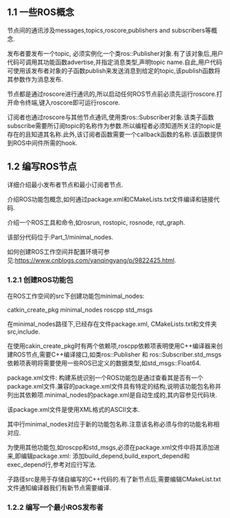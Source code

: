 ## 1.1 一些ROS概念

  节点间的通讯涉及messages,topics,roscore,publishers and subscribers等概念.

  发布者要发布一个topic, 必须实例化一个类ros::Publisher对象.有了该对象后,用户代码可调用其功能函数advertise,并指定消息类型,声明topic name.自此,用户代码可使用该发布者对象的子函数publish来发送消息到给定的topic,该publish函数将其参数作为消息发布.

  节点都是通过roscore进行通讯的,所以启动任何ROS节点前必须先运行roscore.打开命令终端,键入roscore即可运行roscore.

  订阅者也通过roscore与其他节点通讯,使用类ros::Subscriber对象.该类子函数subscribe需要所订阅topic的名称作为参数.所以编程者必须知道所关注的topic是存在的且知道其名称.此外,该订阅者函数需要一个callback函数的名称.该函数提供到ROS中间件所需的hook.

## 1.2 编写ROS节点

  详细介绍最小发布者节点和最小订阅者节点.

  介绍ROS功能包概念,如何通过package.xml和CMakeLists.txt文件编译和链接代码.

  介绍一个ROS工具和命令,如rosrun, rostopic, rosnode, rqt_graph.

  该部分代码位于:Part_1/minimal_nodes.

  如何创建ROS工作空间并配置环境可参见:https://www.cnblogs.com/yanqingyang/p/9822425.html.

### 1.2.1 创建ROS功能包

  在ROS工作空间的src下创建功能包minimal_nodes:

  catkin_create_pkg minimal_nodes roscpp std_msgs

  在minimal_nodes路径下,已经存在文件package.xml, CMakeLists.txt和文件夹src,include.

  在使用cakin_create_pkg时有两个依赖项,roscpp依赖项表明使用C++编译器来创建ROS节点,需要C++编译接口,如类ros::Publisher 和 ros::Subscriber.std_msgs依赖项表明将需要使用一些ROS已定义的数据类型,如std_msgs::Float64.

  package.xml文件: 构建系统识别一个ROS功能包是通过查看其是否有一个package.xml文件.兼容的package.xml文件具有特定的结构,说明该功能包名称并列出其依赖项.minimal_nodes的package.xml是自动生成的,其内容参见代码块.

  该package.xml文件是使用XML格式的ASCII文本.

  其中行<name>minimal_nodes</name>对应于新的功能包名称.注意该名称必须与你的功能名称相对应.

  为使用其他功能包,如roscpp和std_msgs,必须在package.xml文件中将其添加进来,即编辑package.xml: 添加build_depend,build_export_depend和exec_depend行,参考对应行写法.

  子路径src是用于存储自编写的C++代码的.有了新节点后,需要编辑CMakeList.txt文件通知编译器我们有新节点需要编译.

### 1.2.2 编写一个最小ROS发布者

  
